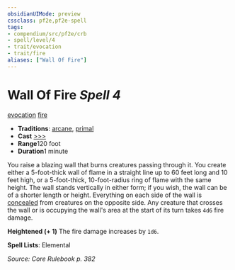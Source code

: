 ```yaml
---
obsidianUIMode: preview
cssclass: pf2e,pf2e-spell
tags:
- compendium/src/pf2e/crb
- spell/level/4
- trait/evocation
- trait/fire
aliases: ["Wall Of Fire"]
---
```

# Wall Of Fire *Spell 4*   
[evocation](../../rules/traits/evocation.md)  [fire](../../rules/traits/fire.md)  

- **Traditions**: [arcane](../../rules/traits/arcane.md), [primal](../../rules/traits/primal.md)
- **Cast** [>>>](../../rules/core-rulebook/chapter-9-playing-the-game.md#Actions "Three-Action") 
- **Range**120 foot
- **Duration**1 minute

You raise a blazing wall that burns creatures passing through it. You create either a 5-foot-thick wall of flame in a straight line up to 60 feet long and 10 feet high, or a 5-foot-thick, 10-foot-radius ring of flame with the same height. The wall stands vertically in either form; if you wish, the wall can be of a shorter length or height. Everything on each side of the wall is [concealed](../../rules/conditions.md#Concealed) from creatures on the opposite side. Any creature that crosses the wall or is occupying the wall's area at the start of its turn takes `4d6` fire damage.

**Heightened (+ 1)** The fire damage increases by `1d6`.

**Spell Lists**: Elemental

*Source: Core Rulebook p. 382*